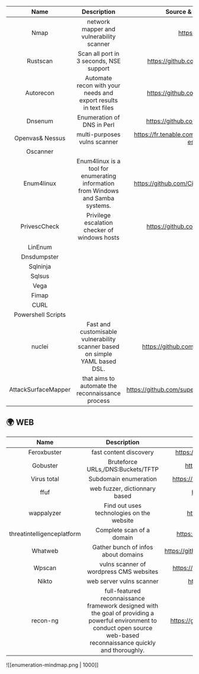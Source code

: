 |        Name         |                                   Description                                    |                  Source & Documentation                  |
|:-------------------:|:--------------------------------------------------------------------------------:|:--------------------------------------------------------:|
|        Nmap         |                     network mapper and vulnerability scanner                     |                     https://nmap.org                     |
|      Rustscan       |                     Scan all port in 3 seconds, NSE support                      |           https://github.com/RustScan/RustScan           |
|      Autorecon      |         Automate recon with your needs and export results in text files          |          https://github.com/Tib3rius/AutoRecon           |
|       Dnsenum       |                            Enumeration of DNS in Perl                            |           https://github.com/fwaeytens/dnsenum           |
|   Openvas& Nessus   |                           multi-purposes vulns scanner                           | https://fr.tenable.com/products/nessus/nessus-essentials |
|      Oscanner       |                                                                                  |                                                          |
|     Enum4linux      | Enum4linux is a tool for enumerating information from Windows and Samba systems. |      https://github.com/CiscoCXSecurity/enum4linux       |
|    PrivescCheck     |                  Privilege escalation checker of windows hosts                   |          https://github.com/itm4n/PrivescCheck           |
|       LinEnum       |                                                                                  |                                                          |
|     Dnsdumpster     |                                                                                  |                                                          |
|      Sqlninja       |                                                                                  |                                                          |
|       Sqlsus        |                                                                                  |                                                          |
|        Vega         |                                                                                  |                                                          |
|        Fimap        |                                                                                  |                                                          |
|        CURL         |                                                                                  |                                                          |
| Powershell Scripts  |                                                                                  |                                                          |
|       nuclei        |   Fast and customisable vulnerability scanner based on simple YAML based DSL.    |        https://github.com/projectdiscovery/nuclei        |
| AttackSurfaceMapper |                 that aims to automate the reconnaissance process                 |    https://github.com/superhedgy/AttackSurfaceMapper     |










## 🌍 WEB

|            Name            |                                                                                Description                                                                                |                   Source                   |
|:--------------------------:|:-------------------------------------------------------------------------------------------------------------------------------------------------------------------------:|:------------------------------------------:|
|        Feroxbuster         |                                                                          fast content discovery                                                                           |   https://github.com/epi052/feroxbuster    |
|          Gobuster          |                                                                     Bruteforce URLs,/DNS:Buckets/TFTP                                                                     |       https://github.com/OJ/gobuster       |
|        Virus total         |                                                                           Subdomain enumeration                                                                           |  https://www.virustotal.com/gui/home/url   |
|            ffuf            |                                                                       web fuzzer, dictionnary based                                                                       |        https://github.com/ffuf/ffuf        |
|         wappalyzer         |                                                                 Find out uses technologies on the website                                                                 |        https://www.wappalyzer.com/         |
| threatintelligenceplatform |                                                                         Complete scan of a domain                                                                         |   https://threatintelligenceplatform.com   |
|          Whatweb           |                                                                    Gather bunch of infos about domains                                                                    | https://github.com/urbanadventurer/WhatWeb |
|           Wpscan           |                                                                  vulns scanner of wordpress CMS websites                                                                  |    https://github.com/wpscanteam/wpscan    |
|           Nikto            |                                                                         web server vulns scanner                                                                          |       https://github.com/sullo/nikto       |
|          recon-ng          | full-featured reconnaissance framework designed with the goal of providing a powerful environment to conduct open source web-based reconnaissance quickly and thoroughly. |  https://github.com/lanmaster53/recon-ng   |

![[enumeration-mindmap.png | 1000]]